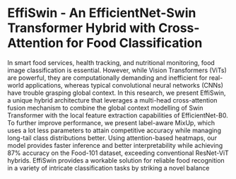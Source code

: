 # EffiSwin - An EfficientNet-Swin Transformer Hybrid with Cross-Attention for Food Classification


In smart food services, health tracking, and nutritional monitoring, food image classification is essential. However, while Vision Transformers (ViTs) are powerful, they are computationally demanding and inefficient for real-world applications, whereas typical convolutional neural networks (CNNs) have trouble grasping global context. In this research, we present EffiSwin, a unique hybrid architecture that leverages a multi-head cross-attention fusion mechanism to combine the global context modelling of Swin Transformer with the local feature extraction capabilities of EfficientNet-B0. To further improve performance, we present label-aware MixUp, which uses a lot less parameters to attain competitive accuracy while managing long-tail class distributions better. Using attention-based heatmaps, our model provides faster inference and better interpretability while achieving 87% accuracy on the Food-101 dataset, exceeding conventional ResNet-ViT hybrids. EffiSwin provides a workable solution for reliable food recognition in a variety of intricate classification tasks by striking a novel balance 
